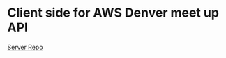 # Client side for AWS Denver meet up API

[Server Repo](https://github.com/austinloveless/AWS-API-MU)
